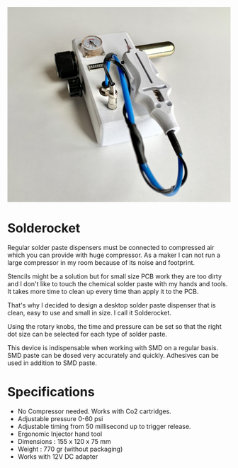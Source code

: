 ![Solderocket](solderocket.jpg)

# Solderocket
Regular solder paste dispensers must be connected to compressed air which you can provide with huge compressor. As a maker I can not run a large compressor in my room because of its noise and footprint.

Stencils might be a solution but for small size PCB work they are too dirty and I don't like to touch the chemical solder paste with my hands and tools. It takes more time to clean up every time than apply it to the PCB.

That's why I decided to design a desktop solder paste dispenser that is clean, easy to use and small in size. I call it Solderocket.

Using the rotary knobs, the time and pressure can be set so that the right dot size can be selected for each type of solder paste.

This device is indispensable when working with SMD on a regular basis. SMD paste can be dosed very accurately and quickly. Adhesives can be used in addition to SMD paste.

# Specifications
* No Compressor needed. Works with Co2 cartridges.
* Adjustable pressure 0-60 psi 
* Adjustable timing from 50 millisecond up to trigger release.
* Ergonomic Injector hand tool
* Dimensions : 155 x 120 x 75 mm
* Weight : 770 gr  (without packaging)
* Works with 12V DC adapter
